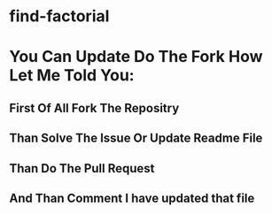 # find-factorial

# You Can Update Do The Fork How Let Me Told You:
## First Of All Fork The Repositry
## Than Solve The Issue Or Update Readme File 
## Than Do The Pull Request 
## And Than Comment I have updated that file
